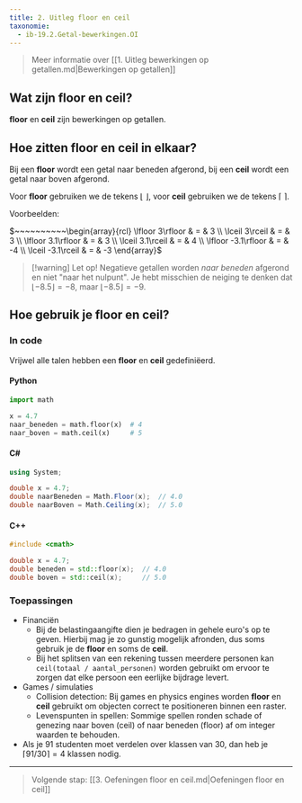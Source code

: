 ```yaml
---
title: 2. Uitleg floor en ceil
taxonomie:
  - ib-19.2.Getal-bewerkingen.OI
---
```


> Meer informatie over [[1. Uitleg bewerkingen op getallen.md|Bewerkingen op getallen]]

## Wat zijn floor en ceil?

**floor** en **ceil** zijn bewerkingen op getallen.

## Hoe zitten floor en ceil in elkaar?

Bij een **floor** wordt een getal naar beneden afgerond, bij een **ceil** wordt een getal naar boven afgerond.

Voor **floor** gebruiken we de tekens $\lfloor~\rfloor$, voor **ceil**
gebruiken we de tekens $\lceil~\rceil$.

Voorbeelden:

$~~~~~~~~~~\begin{array}{rcl}
\lfloor 3\rfloor & = & 3 \\
\lceil 3\rceil & = & 3 \\
\lfloor 3.1\rfloor & = & 3 \\
\lceil 3.1\rceil & = & 4 \\
\lfloor -3.1\rfloor & = & -4 \\
\lceil -3.1\rceil & = & -3
\end{array}$

> [!warning] Let op!
> Negatieve getallen worden *naar beneden* afgerond
> en niet "naar het nulpunt". Je hebt misschien de neiging te denken
> dat $\lfloor -8.5\rfloor=-8$, maar $\lfloor -8.5\rfloor=-9$.

## Hoe gebruik je floor en ceil?

### In code

Vrijwel alle talen hebben een **floor** en **ceil** gedefiniëerd.

#### Python

```python
import math

x = 4.7
naar_beneden = math.floor(x)  # 4
naar_boven = math.ceil(x)     # 5
```

#### C#

```csharp
using System;

double x = 4.7;
double naarBeneden = Math.Floor(x);  // 4.0
double naarBoven = Math.Ceiling(x);  // 5.0
```

#### C++
```cpp
#include <cmath>

double x = 4.7;
double beneden = std::floor(x);  // 4.0
double boven = std::ceil(x);     // 5.0
```

### Toepassingen

- Financiën
  - Bij de belastingaangifte dien je bedragen in gehele euro's op te
    geven. Hierbij mag je zo gunstig mogelijk afronden, dus soms
    gebruik je de **floor** en soms de **ceil**.
  - Bij het splitsen van een rekening tussen meerdere personen kan
    `ceil(totaal / aantal_personen)` worden gebruikt om ervoor te
zorgen dat elke persoon een eerlijke bijdrage levert.
- Games / simulaties
  - Collision detection: Bij games en physics engines worden **floor**
en **ceil** gebruikt om objecten correct te positioneren binnen een
raster.
  - Levenspunten in spellen: Sommige spellen ronden schade of
genezing naar boven (ceil) of naar beneden (floor) af om integer
waarden te behouden.
- Als je 91 studenten moet verdelen over klassen van 30, dan heb je
  $\lceil 91 / 30 \rceil=4$ klassen nodig.

---

> Volgende stap: [[3. Oefeningen floor en ceil.md|Oefeningen floor en ceil]]
